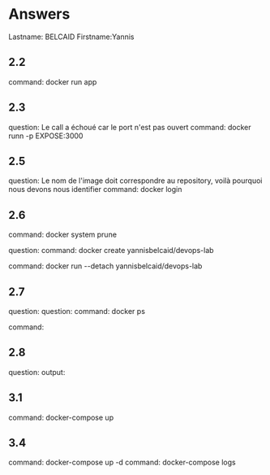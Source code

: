 # Answers

Lastname: BELCAID
Firstname:Yannis

## 2.2
command:
docker run app

## 2.3
question:
Le call a échoué car le port n'est pas ouvert
command:
docker runn -p EXPOSE:3000

## 2.5
question:
Le nom de l'image doit correspondre au repository, voilà pourquoi nous devons nous identifier
command:
docker login

## 2.6
command:
docker system prune  

question:
command:
docker create yannisbelcaid/devops-lab

command:
docker run --detach yannisbelcaid/devops-lab

## 2.7
question:
question:
command:
docker ps

command:

## 2.8
question:
output:

## 3.1
command:
docker-compose up

## 3.4
command:
docker-compose up -d
command:
docker-compose logs
